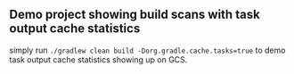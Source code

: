 ## Demo project showing build scans with task output cache statistics

simply run `./gradlew clean build -Dorg.gradle.cache.tasks=true` to demo
task output cache statistics showing up on GCS.
